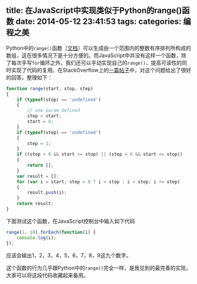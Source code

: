 title: 在JavaScript中实现类似于Python的range()函数
date: 2014-05-12 23:41:53
tags:
categories: 编程之美
---

Python中的`range()`函数（[文档](https://docs.python.org/2/library/functions.html#range)）可以生成由一个范围内的整数有序排列所构成的数组，这在很多情况下是十分方便的。而JavaScript中并没有这样一个函数，除了每次手写`for`循环之外，我们还可以手动实现自己的`range()`，提高可读性的同时实现了代码的复用。在StackOverflow上的[一篇帖子](http://stackoverflow.com/questions/8273047/javascript-function-similar-to-python-range)中，对这个问题给出了很好的回答。整理如下：

<!--more-->

```js
function range(start, stop, step)
{
    if (typeof(stop) == 'undefined')
    {
        // one param defined
        stop = start;
        start = 0;
    }
    if (typeof(step) == 'undefined')
    {
        step = 1;
    }
    if ((step > 0 && start >= stop) || (step < 0 && start <= stop))
    {
        return [];
    }
    var result = [];
    for (var i = start; step > 0 ? i < stop : i > stop; i += step)
    {
        result.push(i);
    }
    return result;
}
```

下面测试这个函数，在JavaScript控制台中输入如下代码

```js
range(1, 10).forEach(function(i) {
    console.log(i);
});
```

应该会输出1，2，3，4，5，6，7，8，9这九个数字。

这个函数的行为几乎跟Python中的`range()`完全一样，是我见到的最完善的实现，大家可以将这段代码收藏起来备用。
